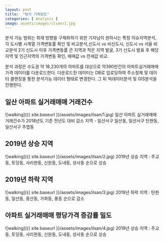 ```yaml
---
layout: post
title:  "탐사 기획보도"
categories: [ Analysis ]
image: assets/images/ilsan/1.jpg
---
```

분석 가능 범위는 취재 방향을 구체화하기 위한 기자님이 원하시는 특정 이슈지역분석,각 도시별 시계열 가격변동률 확인 및 비교분석,신도시 vs 비신도시, 신도시 vs 서울 비교분석
2기 신도시 이후 가격변동률 큰 지역과 작은 지역 발굴, 3기 신도시 발표 후 해당지역 및 인근지역의 가격변동 확인, 매매값 vs 전세값 비교.

분석 과정은 수도권 약 18,230개의 아파트를 대상으로 약390만건의 아파트실거래매매가격 데이터를 다운로드한다. 다운로드한 데이터는 DB로 업로딩하여 주소정제 및 데이터 클렌징을 통한 분석가능 데이터 형태로 변경한다. 그 뒤 빅데이터분석 및 GIS분석을 진행한다.

## 일산 아파트 실거래매매 거래건수
![walking]({{ site.baseurl }}/assets/images/ilsan/1.jpg)
일산 아파트 실거래매매 거래건수가 2018년도 기준 전년도 대비 감소 지역 - 일산서구 일산동, 일산서구 탄현동, 일산서구 주엽동

## 2019년 상승 지역
![walking]({{ site.baseurl }}/assets/images/ilsan/2.jpg)
2019년 상승 지역 : 주교동, 토당동, 사리현동, 신원동, 도내동, 성사동 순으로 상승

## 2019년 하락 지역
![walking]({{ site.baseurl }}/assets/images/ilsan/3.jpg)
2019년 하락 지역 : 탄현동, 일산동, 중산동, 가좌동, 풍동 순으로 감소

## 아파트 실거래매매 평당가격 증감률 밀도
![walking]({{ site.baseurl }}/assets/images/ilsan/4.jpg)
2019년 상승 지역 : 주교동, 토당동, 사리현동, 신원동, 도내동, 성사동 순으로 상승